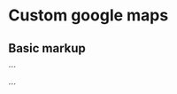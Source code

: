 # Custom google maps

## Basic markup

´´´
<div id="map"
  data-pin-lat="-23.562353"
  data-pin-lng="-46.503113"
  data-map-lat="-23.562353"
  data-map-lng="-46.503113">
</div>

<script src="https://maps.googleapis.com/maps/api/js?key=YOUR_API_KEY"></script>
<script src="scripts/map.js"></script>
<script>
  var map = new Map({
    'wrapperId': 'map'
  });
</script>
´´´
